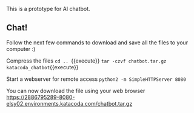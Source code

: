 This is a prototype for AI chatbot. 

## Chat!

Follow the next few commands to download and save all the files to your computer :)

Compress the files
`cd .. `{{execute}}
`tar -czvf chatbot.tar.gz katacoda_chatbot`{{execute}}

Start a webserver for remote access
``python2 -m SimpleHTTPServer 8080`` 

You can now download the file using your web browser https://2886795289-8080-elsy02.environments.katacoda.com/chatbot.tar.gz
